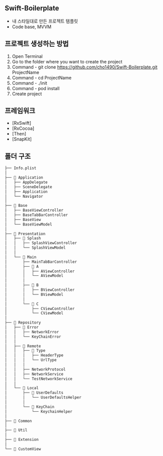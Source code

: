 ## Swift-Boilerplate
- 내 스타일대로 만든 프로젝트 템플릿
- Code base, MVVM

## 프로젝트 생성하는 방법
1. Open Terminal
2. Go to the folder where you want to create the project
3. Command - git clone https://github.com/cho1490/Swift-Boilerplate.git ProjectName
4. Command - cd ProjectName
5. Command - ./init
6. Command - pod install
7. Create project

## 프레임워크
 - [RxSwift]
 - [RxCocoa]
 - [Then]
 - [SnapKit]

## 폴더 구조
```bash
├── Info.plist
│
├── 📂 Application
│   ├── AppDelegate
│   ├── SceneDelegate
│   ├── Application
│   └── Navigator
│ 
├── 📂 Base
│   ├── BaseViewController
│   ├── BaseTabBarController
│   ├── BaseView
│   └── BaseViewModel
│
├── 📂 Presentation
│   ├── 📂 Splash
│   │   ├── SplashViewController
│   │   └── SplashViewModel
│   │   
│   └── 📂 Main
│       ├── MainTabBarController
│       ├── 📂 A
│       │   ├── AViewController
│       │   └── AViewModel
│       │
│       ├── 📂 B
│       │   ├── BViewController
│       │   └── BViewModel
│       │
│       └── 📂 C
│           ├── CViewController
│           └── CViewModel
│
├── 📂 Repository
│   ├── 📂 Error
│   │   ├── NetworkError
│   │   └── KeyChainError
│   │
│   ├── 📂 Remote
│   │   ├── 📂 Type
│   │   │   ├── HeaderType
│   │   │   └── UrlType
│   │   │
│   │   ├── NetworkProtocol
│   │   ├── NetworkService
│   │   └── TestNetworkService 
│   │   
│   └── 📂 Local
│       ├── 📂 UserDefaults 
│       │   └── UserDefaultsHelper
│       │
│       └── 📂 KeyChain
│           └── KeychainHelper
│
├── 📂 Common
│
├── 📂 Util
│
├── 📂 Extension
│
└── 📂 CustomView
``` 
